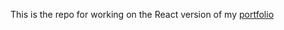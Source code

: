 This is the repo for working on the React version of my [portfolio](https://mckelveygreg.github.io/)